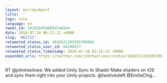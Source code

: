 ```yaml
---
layout: micropubpost
title: ''
tags: note
language: en
tweet_id: 1016569508893548544
date: 2018-07-10 06:27:12 +0000
slug: '062712'
retweeted_status_id: 1016521193585700864
retweeted_status_user_id: 84248517
retweeted_status_timestamp: 2018-07-10 03:15:13 +0000
expanded_urls: https://twitter.com/johntwolives/status/1016521193585700864/video/1
---
```

RT @johntwolives: We added Unity Sync to Shade! Make shaders on iOS and sync them right into your Unity projects. @twolivesleft @EmiliaChig…
